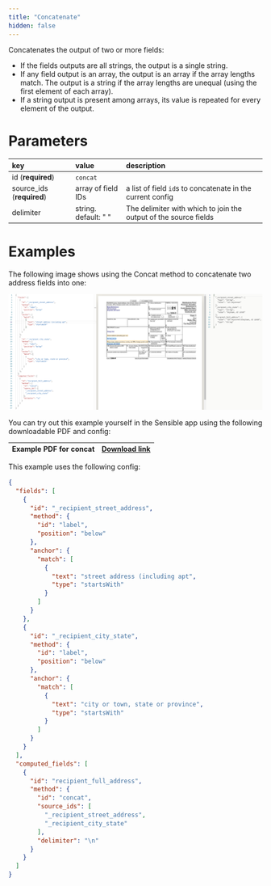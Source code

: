 ```yaml
---
title: "Concatenate"
hidden: false
---
```

Concatenates the output of two or more fields:

- If the fields outputs are all strings, the output is a single string.
- If any field output is an array, the output is an array if the array lengths match. The output is a string if the array lengths are unequal (using the first element of each array).
- If a string output is present among arrays, its value is repeated for every element of the output.



Parameters
====


| key                       | value                | description                                                  |
| :------------------------ | :------------------- | :----------------------------------------------------------- |
| id (**required**)         | `concat`             |                                                              |
| source_ids (**required**) | array of field IDs   | a list of field `id`s to concatenate in the current config   |
| delimiter                 | string. default: " " | The delimiter with which to join the output of the source fields |

Examples
====

The following image shows using the Concat method to concatenate two address fields into one:

![](https://raw.githubusercontent.com/sensible-hq/sensible-docs/main/readme-sync/assets/v0/images/concat_example.png)


You can try out this example yourself in the Sensible app using the following downloadable PDF and config:

| Example PDF for concat | [Download link](https://raw.githubusercontent.com/sensible-hq/sensible-docs/main/readme-sync/assets/v0/pdfs/concat_example.pdf) |
| ---------------------- | ------------------------------------------------------------ |

This example uses the following config:

```json
{
  "fields": [
    {
      "id": "_recipient_street_address",
      "method": {
        "id": "label",
        "position": "below"
      },
      "anchor": {
        "match": [
          {
            "text": "street address (including apt",
            "type": "startsWith"
          }
        ]
      }
    },
    {
      "id": "_recipient_city_state",
      "method": {
        "id": "label",
        "position": "below"
      },
      "anchor": {
        "match": [
          {
            "text": "city or town, state or province",
            "type": "startsWith"
          }
        ]
      }
    }
  ],
  "computed_fields": [
    {
      "id": "recipient_full_address",
      "method": {
        "id": "concat",
        "source_ids": [
          "_recipient_street_address",
          "_recipient_city_state"
        ],
        "delimiter": "\n"
      }
    }
  ]
}
```
